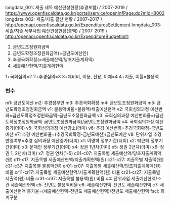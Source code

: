 longdata_001: 세출 세목 예산편성현황(추경포함) / 2007-2019 / https://www.openfiscaldata.go.kr/portal/service/openInfPage.do?mId=B002
longdata_002: 세출/지출 결산 현황 / 2007-2017 / http://openapi.openfiscaldata.go.kr/ExpendituresSettlement
longdata_003: 세출/지출 세부사업 예산편성현황(총액)  / 2007-2019 / http://openapi.openfiscaldata.go.kr/ExpenditureBudgetInit1

1. 금년도조정원화금액
2. 금년도확정조정원화금액(=금년도예산안)
3. 추경국회확정(=세출예산액/당초지출계획액)
4. 세출예산현액/지출계획현액

1+국회심의=2
2+추경심의=3
3+예비비, 이용, 전용, 이체=4
4+지출, 이월=불용액

### 변수
m1: 금년도예산
m2: 추경정부안
m3: 추경국회확정
m4: 금년도조정원화금액
m5: 금년도확정조정원화금액
v1: 불용액비율=불용액/세출예산현액
v2: 국회심의과정 예산변화=금년도확정조정원화금액-금년도조정원화금액
v3: 국회심의과정 예산변화율=(금년도확정조정원화금액-금년도조정원화금액)/금년도조정원화금액
v4: 국회심의과정 예산증가(더미)
v5: 국회심의과정 예산감소(더미)
v6: 추경 예산변화=추경국회확정-금년도예산
v7: 추경 예산변화율=(추경국회확정-금년도예산)/금년도예산
v8: 단위사업 추경 반영여부=추경 심의과정 예산증가(더미)
x1: 이명박 정부기간(더미)
x2: 박근혜 정부기간(더미)
x3: 문재인 정부기간(더미)
x4: 정권 1년차(더미)
x5: 정권 2년차(더미)
x6: 정권 1, 2년차(더미)
x7: 정권 연차(1-5)
c01-c07: 지출목별 세출예산액/당초지출계획액(원)
c11-c17: 지출목별 세출예산현액/지출계획현액(원)
c21-c27: 지출목별 지출액(원)
c31-c37: 지출목별 불용액(원)
cr01-cr07: 지출목별 세출예산액/당초지출계획액(원) 비율
cr11-cr17: 지출목별 세출예산현액/지출계획현액(원) 비율
cr21-cr27: 지출목별 지출액(원) 비율
cr31-cr37: 지출목별 불용액(원) 비율
c4: 단위사업 세출예산현액/소관 세출예산현액
c5: 전년도 불용액비율
c6: 세출예산현액-전년도 세출예산현액
c7: 세출예산현액 증가율=(세출예산현액-전년도 세출예산현액)/전년도 세출예산현액
fscl: 회계구분
